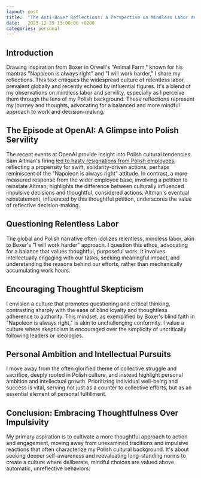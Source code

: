 ```yaml
---
layout: post
title:  "The Anti-Boxer Reflections: A Perspective on Mindless Labor and Servility"
date:   2023-12-29 13:00:00 +0200
categories: personal
---
```


## Introduction
Drawing inspiration from Boxer in Orwell's "Animal Farm," known for his mantras "Napoleon is always right" and "I will work harder," I share my reflections. This text critiques the widespread culture of relentless labor, prevalent globally and recently echoed by influential figures. It's a blend of my observations on mindless labor and servility, especially as I perceive them through the lens of my Polish background. These reflections represent my journey and thoughts, advocating for a balanced and more mindful approach to work and decision-making.

## The Episode at OpenAI: A Glimpse into Polish Servility
The recent events at OpenAI provide insight into Polish cultural tendencies. Sam Altman's firing [led to hasty resignations from Polish employees](https://www.polskieradio.pl/395/7786/artykul/3283284,key-polish-ai-researchers-leave-openai-amidst-leadership-shakeup), reflecting a propensity for swift, solidarity-driven actions, perhaps reminiscent of the "Napoleon is always right" attitude. In contrast, a more measured response from the wider employee base, involving a petition to reinstate Altman, highlights the difference between culturally influenced impulsive decisions and thoughtful, considered actions. Altman's eventual reinstatement, influenced by this thoughtful petition, underscores the value of reflective decision-making.

## Questioning Relentless Labor
The global and Polish narrative often idolizes relentless, mindless labor, akin to Boxer's "I will work harder" approach. I question this ethos, advocating for a balance that values thoughtful, purposeful work. It involves intellectually engaging with our tasks, seeking meaningful impact, and understanding the reasons behind our efforts, rather than mechanically accumulating work hours.

## Encouraging Thoughtful Skepticism
I envision a culture that promotes questioning and critical thinking, contrasting sharply with the ease of blind loyalty and thoughtless adherence to authority. This mindset, as exemplified by Boxer's blind faith in "Napoleon is always right," is akin to unchallenging conformity. I value a culture where skepticism is encouraged over the simplicity of uncritically following leaders or ideologies.

## Personal Ambition and Intellectual Pursuits
I move away from the often glorified theme of collective struggle and sacrifice, deeply rooted in Polish culture, and instead highlight personal ambition and intellectual growth. Prioritizing individual well-being and success is vital, serving not just as a counter to collective efforts, but as an essential element of personal fulfillment.

## Conclusion: Embracing Thoughtfulness Over Impulsivity
My primary aspiration is to cultivate a more thoughtful approach to action and engagement, moving away from unexamined traditions and impulsive reactions that often characterize my Polish cultural background. It's about seeking deeper self-awareness and reevaluating long-standing norms to create a culture where deliberate, mindful choices are valued above automatic, unreflective behaviors.
